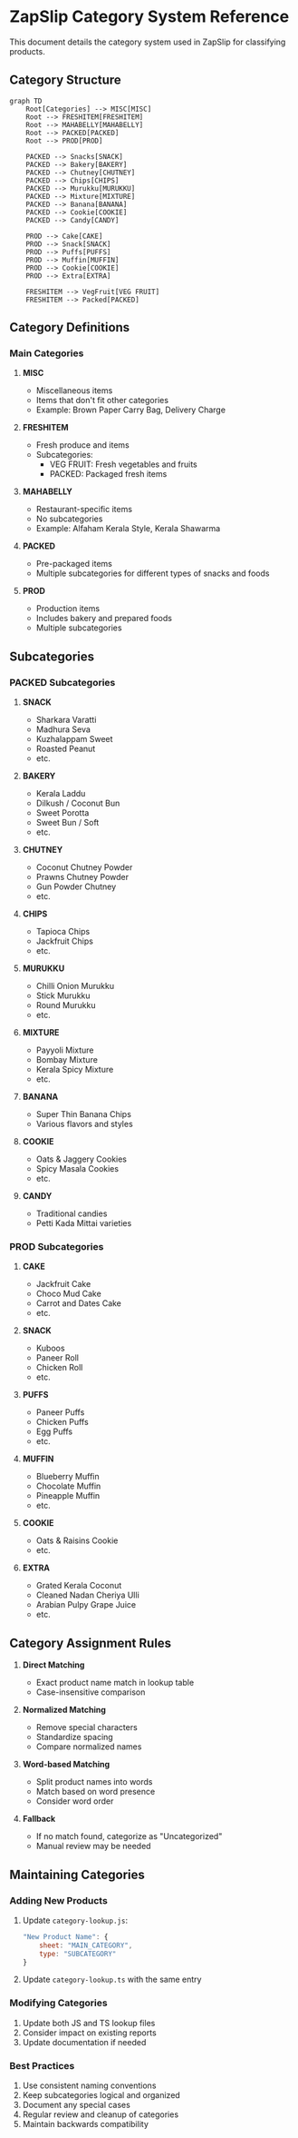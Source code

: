 # ZapSlip Category System Reference

This document details the category system used in ZapSlip for classifying products.

## Category Structure

```mermaid
graph TD
    Root[Categories] --> MISC[MISC]
    Root --> FRESHITEM[FRESHITEM]
    Root --> MAHABELLY[MAHABELLY]
    Root --> PACKED[PACKED]
    Root --> PROD[PROD]
    
    PACKED --> Snacks[SNACK]
    PACKED --> Bakery[BAKERY]
    PACKED --> Chutney[CHUTNEY]
    PACKED --> Chips[CHIPS]
    PACKED --> Murukku[MURUKKU]
    PACKED --> Mixture[MIXTURE]
    PACKED --> Banana[BANANA]
    PACKED --> Cookie[COOKIE]
    PACKED --> Candy[CANDY]
    
    PROD --> Cake[CAKE]
    PROD --> Snack[SNACK]
    PROD --> Puffs[PUFFS]
    PROD --> Muffin[MUFFIN]
    PROD --> Cookie[COOKIE]
    PROD --> Extra[EXTRA]
    
    FRESHITEM --> VegFruit[VEG FRUIT]
    FRESHITEM --> Packed[PACKED]
```

## Category Definitions

### Main Categories

1. **MISC**
   - Miscellaneous items
   - Items that don't fit other categories
   - Example: Brown Paper Carry Bag, Delivery Charge

2. **FRESHITEM**
   - Fresh produce and items
   - Subcategories:
     - VEG FRUIT: Fresh vegetables and fruits
     - PACKED: Packaged fresh items

3. **MAHABELLY**
   - Restaurant-specific items
   - No subcategories
   - Example: Alfaham Kerala Style, Kerala Shawarma

4. **PACKED**
   - Pre-packaged items
   - Multiple subcategories for different types of snacks and foods

5. **PROD**
   - Production items
   - Includes bakery and prepared foods
   - Multiple subcategories

## Subcategories

### PACKED Subcategories

1. **SNACK**
   - Sharkara Varatti
   - Madhura Seva
   - Kuzhalappam Sweet
   - Roasted Peanut
   - etc.

2. **BAKERY**
   - Kerala Laddu
   - Dilkush / Coconut Bun
   - Sweet Porotta
   - Sweet Bun / Soft
   - etc.

3. **CHUTNEY**
   - Coconut Chutney Powder
   - Prawns Chutney Powder
   - Gun Powder Chutney
   - etc.

4. **CHIPS**
   - Tapioca Chips
   - Jackfruit Chips
   - etc.

5. **MURUKKU**
   - Chilli Onion Murukku
   - Stick Murukku
   - Round Murukku
   - etc.

6. **MIXTURE**
   - Payyoli Mixture
   - Bombay Mixture
   - Kerala Spicy Mixture
   - etc.

7. **BANANA**
   - Super Thin Banana Chips
   - Various flavors and styles

8. **COOKIE**
   - Oats & Jaggery Cookies
   - Spicy Masala Cookies
   - etc.

9. **CANDY**
   - Traditional candies
   - Petti Kada Mittai varieties

### PROD Subcategories

1. **CAKE**
   - Jackfruit Cake
   - Choco Mud Cake
   - Carrot and Dates Cake
   - etc.

2. **SNACK**
   - Kuboos
   - Paneer Roll
   - Chicken Roll
   - etc.

3. **PUFFS**
   - Paneer Puffs
   - Chicken Puffs
   - Egg Puffs
   - etc.

4. **MUFFIN**
   - Blueberry Muffin
   - Chocolate Muffin
   - Pineapple Muffin
   - etc.

5. **COOKIE**
   - Oats & Raisins Cookie
   - etc.

6. **EXTRA**
   - Grated Kerala Coconut
   - Cleaned Nadan Cheriya Ulli
   - Arabian Pulpy Grape Juice
   - etc.

## Category Assignment Rules

1. **Direct Matching**
   - Exact product name match in lookup table
   - Case-insensitive comparison

2. **Normalized Matching**
   - Remove special characters
   - Standardize spacing
   - Compare normalized names

3. **Word-based Matching**
   - Split product names into words
   - Match based on word presence
   - Consider word order

4. **Fallback**
   - If no match found, categorize as "Uncategorized"
   - Manual review may be needed

## Maintaining Categories

### Adding New Products

1. Update `category-lookup.js`:
   ```javascript
   "New Product Name": {
       sheet: "MAIN_CATEGORY",
       type: "SUBCATEGORY"
   }
   ```

2. Update `category-lookup.ts` with the same entry

### Modifying Categories

1. Update both JS and TS lookup files
2. Consider impact on existing reports
3. Update documentation if needed

### Best Practices

1. Use consistent naming conventions
2. Keep subcategories logical and organized
3. Document any special cases
4. Regular review and cleanup of categories
5. Maintain backwards compatibility 